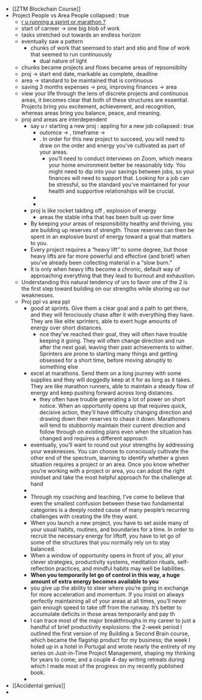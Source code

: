 - [[ZTM Blockchain Course]]
- Project People vs Area People
  collapsed:: true
	- [r u running a sprint or marathon ?](https://fortelabs.co/blog/project-people-vs-area-people-are-you-running-a-sprint-or-a-marathon/?utm_source=pocket_mylist)
	- start of carreer -> one big blob of work
	- tasks stretched out towards an endless horizon
	- eventually saw a pattern
		- chunks of work that seemsed to start and stio and flow of work that seemed to run continuously
			- dual nature of light
	- chunks became projects and flows became areas of repsonsiblity
	- proj -> start end date, markable as complete, deadline
	- area -> standard to be maintained that is continuous
	- saving 3 months expenses -> proj, improving finances -> area
	- view your life through the lens of discrete projects and continuous areas, it becomes clear that both of these structures are essential. Projects bring you excitement, achievement, and recognition, whereas areas bring you balance, peace, and meaning.
	- proj and areas are interdependent
		- say u r starting a new proj : appling for a new job
		  collapsed:: true
			- outomce -> , timeframe ->
			- . In order for this new project to succeed, you will need to draw on the order and energy you’ve cultivated as part of your areas.
				- you’ll need to conduct interviews on Zoom, which means your home environment better be reasonably tidy. You might need to dip into your savings between jobs, so your finances will need to support that. Looking for a job can be stressful, so the standard you’ve maintained for your health and supportive relationships will be crucial.
			-
			-
		- proj is like rocket takibng off , explosion of energy
			- areas the stable infra that has been built up over time
		- By keeping your areas of responsibility healthy and thriving, you are building up reserves of strength. Those reserves can then be spent in an explosive burst of energy toward a goal that matters to you.
		- Every project requires a “heavy lift” to some degree, but those heavy lifts are far more powerful and effective (and brief) when you’ve already been collecting material in a “slow burn.”
		- It is only when heavy lifts become a chronic, default way of approaching everything that they lead to burnout and exhaustion.
	- Understanding this natural tendency of urs to favor one of the 2 is the first step toward building on our strengths while shoring up our weaknesses.
	- Proj ppl vs area ppl
		- good at sprints. Give them a clear goal and a path to get there, and they will ferociously chase after it with everything they have. They are like elite sprinters, able to exert huge amounts of energy over short distances.
			- nce they’ve reached their goal, they will often have trouble keeping it going. They will often change direction and run after the next goal, leaving their past achievements to wither. Sprinters are prone to starting many things and getting obsessed for a short time, before moving abruptly to something else
		- excel at marathons. Send them on a long journey with some supplies and they will doggedly keep at it for as long as it takes. They are like marathon runners, able to maintain a steady flow of energy and keep pushing forward across long distances.
			- they often have trouble generating a lot of power on short notice. When an opportunity opens up that requires quick, decisive action, they’ll have difficulty changing direction and drawing down their reserves to chase it down. Marathoners will tend to stubbornly maintain their current direction and follow through on existing plans even when the situation has changed and requires a different approach
		- eventually, you’ll want to round out your strengths by addressing your weaknesses. You can choose to consciously cultivate the other end of the spectrum, learning to identify whether a given situation requires a project or an area. Once you know whether you’re working with a project or area, you can adopt the right mindset and take the most helpful approach for the challenge at hand
		-
		- Through my coaching and teaching, I’ve come to believe that even the smallest confusion between these two fundamental categories is a deeply rooted cause of many people’s recurring challenges with creating the life they want.
		- When you launch a new project, you have to set aside many of your usual habits, routines, and boundaries for a time. In order to recruit the necessary energy for liftoff, you have to let go of some of the structures that you normally rely on to stay balanced.
		- When a window of opportunity opens in front of you, all your clever strategies, productivity systems, meditation rituals, self-reflection practices, and mindful habits may well be liabilities.
		- **When you temporarily let go of control in this way, a huge amount of extra energy becomes available to you**
		- you give up the ability to steer where you’re going in exchange for more acceleration and momentum. If you insist on always perfectly maintaining all of your areas at all times, you’ll never gain enough speed to take off from the runway. It’s better to accumulate deficits in those areas temporarily and pay th
		- I can trace most of the major breakthroughs in my career to just a handful of brief productivity explosions: the 2-week period I outlined the first version of my Building a Second Brain course, which became the flagship product for my business; the week I holed up in a hotel in Portugal and wrote nearly the entirety of my series on Just-in-Time Project Management, shaping my thinking for years to come; and a couple 4-day writing retreats during which I made most of the progress on my recently published book.
		-
- [[Accidental genius]]
-